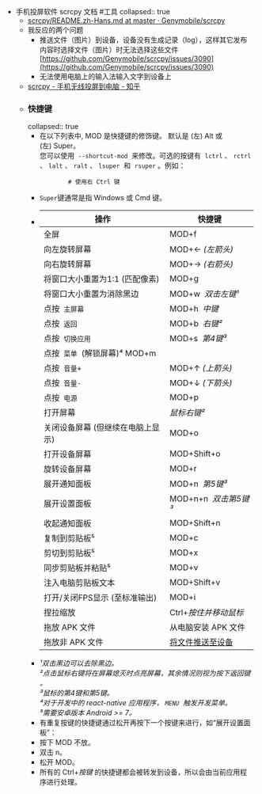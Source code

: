 - 手机投屏软件 scrcpy 文档 #工具
  collapsed:: true
	- [scrcpy/README.zh-Hans.md at master · Genymobile/scrcpy](https://github.com/Genymobile/scrcpy/blob/master/README.zh-Hans.md)
	- 我反应的两个问题
		- 推送文件（图片）到设备，设备没有生成记录（log），这样其它发布内容时选择文件（图片）时无法选择这些文件 [https://github.com/Genymobile/scrcpy/issues/3090](https://github.com/Genymobile/scrcpy/issues/3090)
		- 无法使用电脑上的输入法输入文字到设备上
	- [scrcpy - 手机无线投屏到电脑 - 知乎](https://zhuanlan.zhihu.com/p/80264357?utm_source=qq)
	- ### 快捷键  
	  collapsed:: true
		- 在以下列表中, MOD 是快捷键的修饰键。 默认是 (左) Alt 或 (左) Super。  
		  您可以使用  `--shortcut-mod`  来修改。可选的按键有  `lctrl` 、 `rctrl` 、 `lalt` 、 `ralt` 、 `lsuper`  和  `rsuper` 。例如：  
		  ```
		  		  # 使用右 Ctrl 键
		  ```
		- `Super`键通常是指 Windows 或 Cmd 键。
		- | 操作 | 快捷键 |
		  |---|---|
		  | 全屏 | MOD+f |
		  | 向左旋转屏幕 | MOD+← _(左箭头)_ |
		  | 向右旋转屏幕 | MOD+→ _(右箭头)_ |
		  | 将窗口大小重置为1:1 (匹配像素) | MOD+g |
		  | 将窗口大小重置为消除黑边 | MOD+w  *双击左键¹* |
		  | 点按  `主屏幕` | MOD+h  _中键_ |
		  | 点按  `返回` | MOD+b  _右键²_ |
		  | 点按  `切换应用` | MOD+s  _第4键³_ |
		  | 点按  `菜单`  (解锁屏幕)⁴  MOD+m |
		  | 点按  `音量+` | MOD+↑ _(上箭头)_ |
		  | 点按  `音量-` | MOD+↓ _(下箭头)_ |
		  | 点按  `电源` | MOD+p |
		  | 打开屏幕 | *鼠标右键²* |
		  | 关闭设备屏幕 (但继续在电脑上显示) | MOD+o |
		  | 打开设备屏幕 | MOD+Shift+o |
		  | 旋转设备屏幕 | MOD+r |
		  | 展开通知面板 | MOD+n  _第5键³_ |
		  | 展开设置面板 | MOD+n+n  _双击第5键³_ |
		  | 收起通知面板 | MOD+Shift+n |
		  | 复制到剪贴板⁵ | MOD+c |
		  | 剪切到剪贴板⁵ | MOD+x |
		  | 同步剪贴板并粘贴⁵ | MOD+v |
		  | 注入电脑剪贴板文本 | MOD+Shift+v |
		  | 打开/关闭FPS显示 (至标准输出) | MOD+i |
		  | 捏拉缩放 | Ctrl+*按住并移动鼠标* |
		  | 拖放 APK 文件 | 从电脑安装 APK 文件 |
		  | 拖放非 APK 文件 | [将文件推送至设备](https://github.com/Genymobile/scrcpy/blob/master/README.zh-Hans.md#push-file-to-device) |
		- *¹双击黑边可以去除黑边。*  
		  *²点击鼠标右键将在屏幕熄灭时点亮屏幕，其余情况则视为按下返回键 。*  
		  *³鼠标的第4键和第5键。*  
		  *⁴对于开发中的 react-native 应用程序， `MENU`  触发开发菜单。*  
		  *⁵需要安卓版本 Android >= 7。*
		- 有重复按键的快捷键通过松开再按下一个按键来进行，如“展开设置面板”：
		- 按下 MOD 不放。
		- 双击 n。
		- 松开 MOD。
		- 所有的 Ctrl+_按键_ 的快捷键都会被转发到设备，所以会由当前应用程序进行处理。